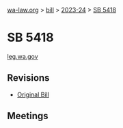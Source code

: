 [wa-law.org](/) > [bill](/bill/) > [2023-24](/bill/2023-24/) > [SB 5418](/bill/2023-24/sb/5418/)

# SB 5418
[leg.wa.gov](https://app.leg.wa.gov/billsummary?BillNumber=5418&Year=2023&Initiative=false)

## Revisions
* [Original Bill](1/)

## Meetings